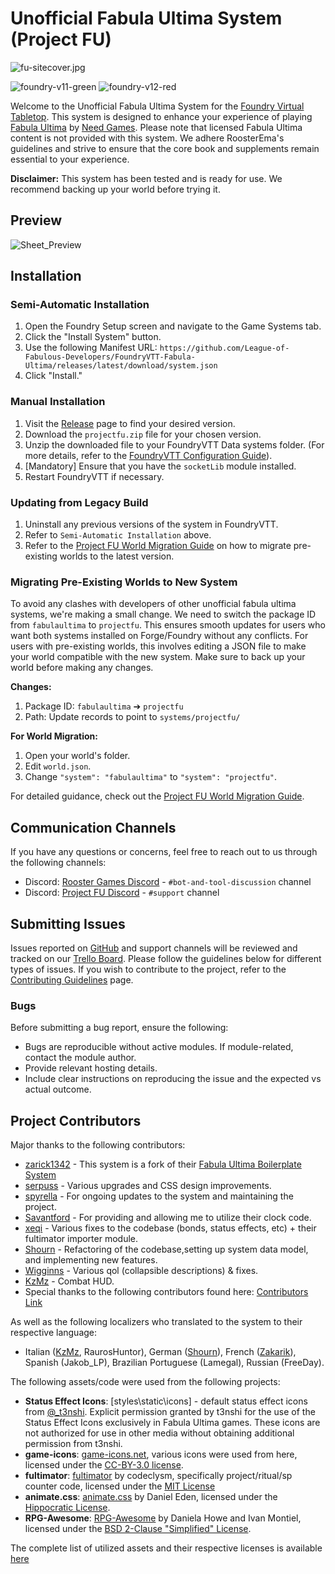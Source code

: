 # Unofficial Fabula Ultima System (Project FU)

![fu-sitecover.jpg](https://trello.com/1/cards/64db0994c4a8791322c8b2e2/attachments/64f476a7f1dc332714f44c8c/download/fu-sitecover.jpg)

![foundry-v11-green](https://img.shields.io/badge/foundry-v11-green)
![foundry-v12-red](https://img.shields.io/badge/foundry-v12-red)

Welcome to the Unofficial Fabula Ultima System for the [Foundry Virtual Tabletop](https://foundryvtt.com/). This system is designed to enhance your experience of playing [Fabula Ultima](https://www.needgames.it/fabula-ultima-en/) by [Need Games](https://www.needgames.it/). Please note that licensed Fabula Ultima content is not provided with this system. We adhere RoosterEma's guidelines and strive to ensure that the core book and supplements remain essential to your experience.

**Disclaimer:** This system has been tested and is ready for use. We recommend backing up your world before trying it.

## Preview

![Sheet_Preview](https://github.com/League-of-Fabulous-Developers/FoundryVTT-Fabula-Ultima/assets/16845165/5c2ddd38-4132-4087-aec3-bece8fb769ee)

## Installation

### Semi-Automatic Installation

1. Open the Foundry Setup screen and navigate to the Game Systems tab.
2. Click the "Install System" button.
3. Use the following Manifest URL: `https://github.com/League-of-Fabulous-Developers/FoundryVTT-Fabula-Ultima/releases/latest/download/system.json`
4. Click "Install."

### Manual Installation

1. Visit the [Release](https://github.com/League-of-Fabulous-Developers/FoundryVTT-Fabula-Ultima/releases '‌') page to find your desired version.
2. Download the `projectfu.zip` file for your chosen version.
3. Unzip the downloaded file to your FoundryVTT Data systems folder. (For more details, refer to the [FoundryVTT Configuration Guide](https://foundryvtt.com/article/configuration/#where-user-data '‌')).
4. [Mandatory] Ensure that you have the `socketLib` module installed.
5. Restart FoundryVTT if necessary.

### Updating from Legacy Build

1. Uninstall any previous versions of the system in FoundryVTT.
2. Refer to `Semi-Automatic Installation` above.
3. Refer to the [Project FU World Migration Guide](https://github.com/League-of-Fabulous-Developers/FoundryVTT-Fabula-Ultima/wiki/Migration-Tutorial) on how to migrate pre-existing worlds to the latest version.

### Migrating Pre-Existing Worlds to New System

To avoid any clashes with developers of other unofficial fabula ultima systems, we're making a small change. We need to switch the package ID from `fabulaultima` to `projectfu`. This ensures smooth updates for users who want both systems installed on Forge/Foundry without any conflicts. For users with pre-existing worlds, this involves editing a JSON file to make your world compatible with the new system. Make sure to back up your world before making any changes.

**Changes:**

1. Package ID: `fabulaultima` ➔ `projectfu`
2. Path: Update records to point to `systems/projectfu/`

**For World Migration:**

1. Open your world's folder.
2. Edit `world.json`.
3. Change `"system": "fabulaultima"` to `"system": "projectfu"`.

For detailed guidance, check out the [Project FU World Migration Guide](https://github.com/League-of-Fabulous-Developers/FoundryVTT-Fabula-Ultima/wiki/Migration-Tutorial).

## Communication Channels

If you have any questions or concerns, feel free to reach out to us through the following channels:

- Discord: [Rooster Games Discord](https://discord.gg/G9qGbn2) - `#bot-and-tool-discussion` channel
- Discord: [Project FU Discord](https://discord.gg/SNuxpzCgVB) - `#support` channel

## Submitting Issues

Issues reported on [GitHub](https://github.com/League-of-Fabulous-Developers/FoundryVTT-Fabula-Ultima/issues) and support channels will be reviewed and tracked on our [Trello Board](https://trello.com/b/VEa8VQHc/fabula-ultima-system). Please follow the guidelines below for different types of issues. If you wish to contribute to the project, refer to the [Contributing Guidelines](https://github.com/League-of-Fabulous-Developers/FoundryVTT-Fabula-Ultima/blob/main/CONTRIBUTING.md) page.

### Bugs

Before submitting a bug report, ensure the following:

- Bugs are reproducible without active modules. If module-related, contact the module author.
- Provide relevant hosting details.
- Include clear instructions on reproducing the issue and the expected vs actual outcome.

## Project Contributors

Major thanks to the following contributors:

- [zarick1342](https://github.com/zarick1342/) - This system is a fork of their [Fabula Ultima Boilerplate System](https://github.com/zarick1342/fabula-ultima-system)
- [serpuss](https://github.com/serpuss) - Various upgrades and CSS design improvements.
- [spyrella](https://github.com/spyrella) - For ongoing updates to the system and maintaining the project.
- [Savantford](https://github.com/Savantford) - For providing and allowing me to utilize their clock code.
- [xeqi](https://github.com/xeqi) - Various fixes to the codebase (bonds, status effects, etc) + their fultimator importer module.
- [Shourn](https://github.com/Shourn) - Refactoring of the codebase,setting up system data model, and implementing new features.
- [Wigginns](https://github.com/Wigginns) - Various qol (collapsible descriptions) & fixes.
- [KzMz](https://github.com/KzMz) - Combat HUD.
- Special thanks to the following contributors found here: [Contributors Link](https://github.com/League-of-Fabulous-Developers/FoundryVTT-Fabula-Ultima/graphs/contributors)

As well as the following localizers who translated to the system to their respective language:

- Italian ([KzMz](https://github.com/KzMz), RaurosHuntor), German ([Shourn](https://github.com/Shourn)), French ([Zakarik](https://github.com/Zakarik)), Spanish (Jakob_LP), Brazilian Portuguese (Lamegal), Russian (FreeDay).

The following assets/code were used from the following projects:

- **Status Effect Icons**: [styles\static\icons] - default status effect icons from [@\_t3nshi](https://twitter.com/_t3nshi). Explicit permission granted by t3nshi for the use of the Status Effect Icons exclusively in Fabula Ultima games. These icons are not authorized for use in other media without obtaining additional permission from t3nshi.
- **game-icons**: [game-icons.net](https://game-icons.net), various icons were used from here, licensed under the [CC-BY-3.0 license](https://creativecommons.org/licenses/by/3.0/).
- **fultimator**: [fultimator](https://github.com/codeclysm/fultimator) by codeclysm, specifically project/ritual/sp counter code, licensed under the [MIT License](https://github.com/codeclysm/fultimator/blob/main/LICENSE.md)
- **animate.css**: [animate.css](https://animate.style/) by Daniel Eden, licensed under the [Hippocratic License](https://github.com/animate-css/animate.css/blob/main/LICENSE-HIPPOCRATIC).
- **RPG-Awesome**: [RPG-Awesome](https://nagoshiashumari.github.io/Rpg-Awesome/) by Daniela Howe and Ivan Montiel, licensed under the [BSD 2-Clause "Simplified" License](https://github.com/NagoshiAshumari/Rpg-Awesome/blob/master/LICENSE).

The complete list of utilized assets and their respective licenses is available [here](https://github.com/League-of-Fabulous-Developers/FoundryVTT-Fabula-Ultima/blob/main/COPYRIGHT.md)

